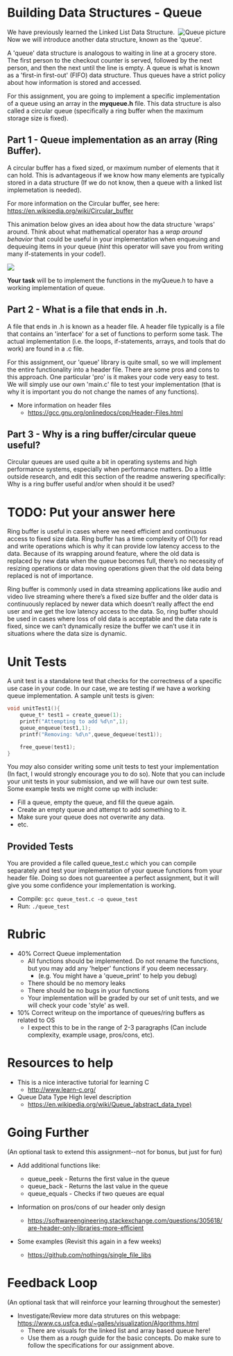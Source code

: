 # Building Data Structures - Queue
<img align="right" src="https://upload.wikimedia.org/wikipedia/commons/thumb/5/52/Data_Queue.svg/450px-Data_Queue.svg.png" alt="Queue picture">

We have previously learned the Linked List Data Structure. Now we will introduce another data structure, known as the 'queue'.

A 'queue' data structure is analogous to waiting in line at a grocery store. The first person to the checkout counter is served, followed by the next person, and then the next until the line is empty. A queue is what is known as a 'first-in first-out' (FIFO) data structure. Thus queues have a strict policy about how information is stored and accessed.

For this assignment, you are going to implement a specific implementation of a queue using an array in the **myqueue.h** file. This data structure is also called a circular queue (specifically a ring buffer when the maximum storage size is fixed).

## Part 1 - Queue implementation as an array (Ring Buffer).

A circular buffer has a fixed sized, or maximum number of elements that it can hold. This is advantageous if we know how many elements are typically stored in a data structure (If we do not know, then a queue with a linked list implemetation is needed). 

For more information on the Circular buffer, see here: https://en.wikipedia.org/wiki/Circular_buffer

This animation below gives an idea about how the data structure 'wraps' around. Think about what mathematical operator has a *wrap around behavior* that could be useful in your implementation when enqueuing and dequeuing items in your queue (*hint* this operator will save you from writing many if-statements in your code!).

![](https://upload.wikimedia.org/wikipedia/commons/thumb/f/fd/Circular_Buffer_Animation.gif/400px-Circular_Buffer_Animation.gif)

**Your task** will be to implement the functions in the myQueue.h to have a working implementation of queue.

## Part 2 - What is a file that ends in .h.

A file that ends in .h is known as a header file. A header file typically is a file that contains an 'interface' for a set of functions to perform some task. The actual implementation (i.e. the loops, if-statements, arrays, and tools that do work) are found in a .c file. 

For this assignment, our 'queue' library is quite small, so we will implement the entire functionality into a header file. There are some pros and cons to this approach. One particular 'pro' is it makes your code very easy to test. We will simply use our own 'main.c' file to test your implementation (that is why it is important you do not change the names of any functions). 

* More information on header files
	* https://gcc.gnu.org/onlinedocs/cpp/Header-Files.html

## Part 3 - Why is a ring buffer/circular queue useful?

Circular queues are used quite a bit in operating systems and high performance systems, especially when performance matters. Do a little outside research, and edit this section of the readme answering specifically: Why is a ring buffer useful and/or when should it be used?

# TODO: Put your answer here

Ring buffer is useful in cases where we need efficient and continuous access to fixed size data. Ring buffer has a time complexity of O(1) for read and write operations which is why it can provide low latency access to the data. Because of its wrapping around feature, where the old data is replaced by new data when the queue becomes full, there’s no necessity of resizing operations or data moving operations given that the old data being replaced is not of importance. 

Ring buffer is commonly used in data streaming applications like audio and video live streaming where there’s a fixed size buffer and the older data is continuously replaced by newer data which doesn’t really affect the end user and we get the low latency access to the data. So, ring buffer should be used in cases where loss of old data is acceptable and the data rate is fixed, since we can’t dynamically resize the buffer we can’t use it in situations where the data size is dynamic.


# Unit Tests

A unit test is a standalone test that checks for the correctness of a specific use case in your code. In our case, we are testing if we have a working queue implementation. A sample unit tests is given:

```c
void unitTest1(){
	queue_t* test1 = create_queue(1);
	printf("Attempting to add %d\n",1);
	queue_enqueue(test1,1);	
	printf("Removing: %d\n",queue_dequeue(test1));	

	free_queue(test1);
}
```

You *may* also consider writing some unit tests to test your implementation (In fact, I would strongly encourage you to do so). Note that you can include your unit tests in your submission, and we will have our own test suite. Some example tests we might come up with include:

* Fill a queue, empty the queue, and fill the queue again.
* Create an empty queue and attempt to add something to it.
* Make sure your queue does not overwrite any data.
* etc.

## Provided Tests

You are provided a file called queue_test.c which you can compile separately and test your implementation of your queue functions from your header file. Doing so does not guareentee a perfect assignment, but it will give you some confidence your implementation is working.

* Compile: `gcc queue_test.c -o queue_test`
* Run: `./queue_test`

# Rubric

- 40% Correct Queue implementation
  - All functions should be implemented. Do not rename the functions, but you may add any 'helper' functions if you deem necessary.
    - (e.g. You might have a 'queue_print' to help you debug)
  - There should be no memory leaks
  - There should be no bugs in your functions 
  - Your implementation will be graded by our set of unit tests, and we will check your code 'style' as well.
- 10% Correct writeup on the importance of queues/ring buffers as related to OS
  - I expect this to be in the range of 2-3 paragraphs (Can include complexity, example usage, pros/cons, etc).

# Resources to help

- This is a nice interactive tutorial for learning C
  - http://www.learn-c.org/
- Queue Data Type High level description
  - https://en.wikipedia.org/wiki/Queue_(abstract_data_type)
  
# Going Further
(An optional task to extend this assignment--not for bonus, but just for fun)

* Add additional functions like:
  * queue_peek - Returns the first value in the queue
  * queue_back - Returns the last value in the queue
  * queue_equals - Checks if two queues are equal
  
  
* Information on pros/cons of our header only design
	* https://softwareengineering.stackexchange.com/questions/305618/are-header-only-libraries-more-efficient
* Some examples (Revisit this again in a few weeks)
	* https://github.com/nothings/single_file_libs  
  
# Feedback Loop

(An optional task that will reinforce your learning throughout the semester)

- Investigate/Review more data strutures on this webpage: https://www.cs.usfca.edu/~galles/visualization/Algorithms.html
  - There are visuals for the linked list and array based queue here!
  - Use them as a *rough* guide for the basic concepts. Do make sure to follow the specifications for our assignment above.

